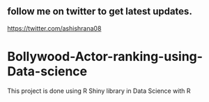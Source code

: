 ## follow me on twitter to get latest updates.
https://twitter.com/ashishrana08

# Bollywood-Actor-ranking-using-Data-science
This project is done using R Shiny library in Data Science with R
